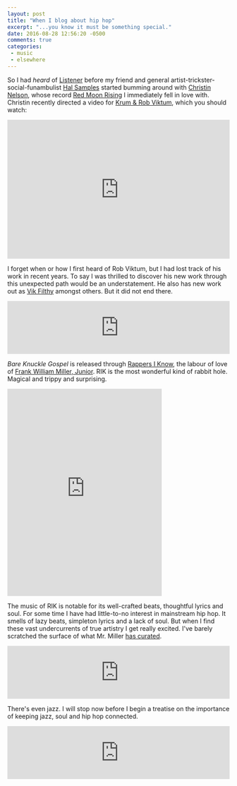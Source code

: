 ```yaml
---
layout: post
title: "When I blog about hip hop"
excerpt: "...you know it must be something special."
date: 2016-08-28 12:56:20 -0500
comments: true
categories: 
 - music
 - elsewhere
---
```


So I had _heard_ of [Listener](http://iamlistener.com/) before my friend and general artist-trickster-social-funambulist [Hal Samples](http://halsamples.com/) started bumming around with [Christin Nelson](http://christinnelson.com/ "Who at the time was part of Listener"), whose record [Red Moon Rising](https://christinnelson.bandcamp.com/album/red-moon-rising "Which I described by starting 'Are you walking into a dusty west Texas town with one hand resting on the butt of your revolver and the other hand resting on the butt of an amazonian woman?'") I immediately fell in love with. Christin recently directed a video for [Krum & Rob Viktum](https://rappersiknow.bandcamp.com/album/bare-knuckle-gospel), which you should watch:

<iframe width="100%" height="315" src="https://www.youtube.com/embed/IdT1Chfwf-U" frameborder="0" allowfullscreen></iframe>

I forget when or how I first heard of Rob Viktum, but I had lost track of his work in recent years. To say I was thrilled to discover his new work through this unexpected path would be an understatement. He also has new work out as [Vik Filthy](https://robviktum.bandcamp.com/album/cold-war-caviar) amongst others. But it did not end there.

<iframe style="border: 0; width: 100%; height: 120px;" src="https://bandcamp.com/EmbeddedPlayer/album=2356581231/size=large/bgcol=ffffff/linkcol=0687f5/tracklist=false/artwork=small/transparent=true/" seamless><a href="http://rappersiknow.bandcamp.com/album/bare-knuckle-gospel">Bare Knuckle Gospel by Krum &amp; Rob Viktum</a></iframe>

_Bare Knuckle Gospel_ is released through [Rappers I Know](http://www.rappersiknow.com/ "a music portal and boutique record label"), the labour of love of [Frank William Miller, Junior](https://fwmj.carbonmade.com/about). RIK is the most wonderful kind of rabbit hole. Magical and trippy and surprising.

<iframe style="border: 0; width: 350px; height: 470px;" src="https://bandcamp.com/EmbeddedPlayer/album=3391600989/size=large/bgcol=ffffff/linkcol=0687f5/tracklist=false/transparent=true/" seamless><a href="http://rappersiknow.bandcamp.com/album/laura-mvula-chopped">Laura Mvula Chopped. by Kay &amp; Luke of The Foundation</a></iframe>

The music of RIK is notable for its well-crafted beats, thoughtful lyrics and soul. For some time I have had little-to-no interest in mainstream hip hop. It smells of lazy beats, simpleton lyrics and a lack of soul. But when I find these vast undercurrents of true artistry I get really excited. I've barely scratched the surface of what Mr. Miller [has curated](https://rappersiknow.bandcamp.com/music).

<iframe style="border: 0; width: 100%; height: 120px;" src="https://bandcamp.com/EmbeddedPlayer/album=3367494215/size=large/bgcol=ffffff/linkcol=0687f5/tracklist=false/artwork=small/transparent=true/" seamless><a href="http://dmkvsy.bandcamp.com/album/martin-lucid-dream">Martin Lucid Dream by Denmark Vessey</a></iframe>

There's even jazz. I will stop now before I begin a treatise on the importance of keeping jazz, soul and hip hop connected.

<iframe style="border: 0; width: 100%; height: 120px;" src="https://bandcamp.com/EmbeddedPlayer/album=3320114522/size=large/bgcol=ffffff/linkcol=0687f5/tracklist=false/artwork=small/transparent=true/" seamless><a href="https://eddiemooreandtheoutercircle.bandcamp.com/album/the-freedom-of-expression-2">The Freedom of Expression by Eddie Moore and the Outer Circle</a></iframe>
